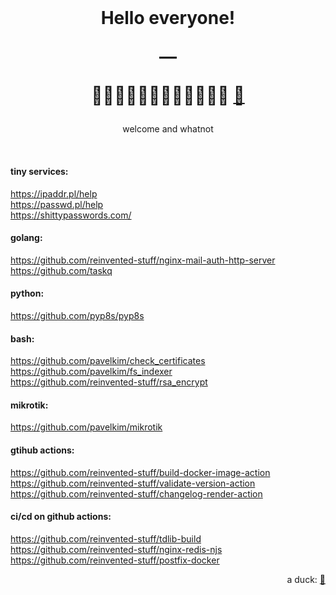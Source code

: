 
<h1 align="center">
&nbsp
</h1>

<h1 align="center">
  <p>Hello everyone!</p>
  
  <p>—</p>
  
  🏃🏽‍♀️🏃🏼‍♂️🏃🏻‍♀️🏃🏽‍♂️ <a href="https://instagram.com/pavelkimphotography/" target="_blank">🦖</a>
</h1>

<p align="center">
  welcome and whatnot
</p>

<p>&nbsp;</p>

<p>

<h4>tiny services:</h4>

<div><a target="_blank" href="https://ipaddr.pl/help">https://ipaddr.pl/help</a></div>
<div><a target="_blank" href="https://passwd.pl/help">https://passwd.pl/help</a></div>
<div><a target="_blank" href="https://shittypasswords.com/">https://shittypasswords.com/</a></div>

<h4>golang:</h4>

<div><a target="_blank" href="https://github.com/reinvented-stuff/nginx-mail-auth-http-server">https://github.com/reinvented-stuff/nginx-mail-auth-http-server</a></div>
<div><a target="_blank" href="https://github.com/taskq">https://github.com/taskq</a></div>

<h4>python:</h4>
<div><a target="_blank" href="https://github.com/pyp8s/pyp8s">https://github.com/pyp8s/pyp8s</a></div>
<h4>bash:</h4>

<div><a target="_blank" href="https://github.com/pavelkim/check_certificates">https://github.com/pavelkim/check_certificates</a></div>
<div><a target="_blank" href="https://github.com/pavelkim/fs_indexer">https://github.com/pavelkim/fs_indexer</a></div>
<div><a target="_blank" href="https://github.com/reinvented-stuff/rsa_encrypt">https://github.com/reinvented-stuff/rsa_encrypt</a></div>

<h4>mikrotik:</h4>

<div><a target="_blank" href="https://github.com/pavelkim/mikrotik">https://github.com/pavelkim/mikrotik</a></div>

<h4>gtihub actions:</h4>

<div><a target="_blank" href="https://github.com/reinvented-stuff/build-docker-image-action">https://github.com/reinvented-stuff/build-docker-image-action</a></div>
<div><a target="_blank" href="https://github.com/reinvented-stuff/validate-version-action">https://github.com/reinvented-stuff/validate-version-action</a></div>
<div><a target="_blank" href="https://github.com/reinvented-stuff/changelog-render-action">https://github.com/reinvented-stuff/changelog-render-action</a></div>

<h4>ci/cd on github actions:</h4>

<div><a target="_blank" href="https://github.com/reinvented-stuff/tdlib-build">https://github.com/reinvented-stuff/tdlib-build</a></div>
<div><a target="_blank" href="https://github.com/reinvented-stuff/nginx-redis-njs">https://github.com/reinvented-stuff/nginx-redis-njs</a></div>
<div><a target="_blank" href="https://github.com/reinvented-stuff/postfix-docker">https://github.com/reinvented-stuff/postfix-docker</a></div>

</p>

<p align="right">
  a duck: <a href="https://www.linkedin.com/in/pavel-kim/" target="_blank">🦆</a>
</p>

